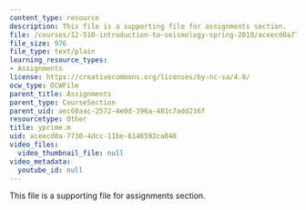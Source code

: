 ```yaml
---
content_type: resource
description: This file is a supporting file for assignments section.
file: /courses/12-510-introduction-to-seismology-spring-2010/aceecd0a77304dcc11be6146592ca848_yprime.m
file_size: 976
file_type: text/plain
learning_resource_types:
- Assignments
license: https://creativecommons.org/licenses/by-nc-sa/4.0/
ocw_type: OCWFile
parent_title: Assignments
parent_type: CourseSection
parent_uid: aec60aac-2572-4e0d-396a-481c7add216f
resourcetype: Other
title: yprime.m
uid: aceecd0a-7730-4dcc-11be-6146592ca848
video_files:
  video_thumbnail_file: null
video_metadata:
  youtube_id: null
---
```

This file is a supporting file for assignments section.